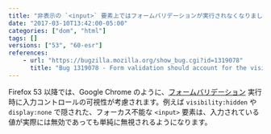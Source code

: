 ```yaml
---
title: "非表示の `<input>` 要素上ではフォームバリデーションが実行されなくなりました"
date: "2017-03-10T13:42:00-05:00"
categories: ["dom", "html"]
tags: []
versions: ["53", "60-esr"]
references:
    - url: "https://bugzilla.mozilla.org/show_bug.cgi?id=1319078"
      title: "Bug 1319078 - Form validation should account for the visibility/focusability of the input element"
---
```

Firefox 53 以降では、Google Chrome のように、[フォームバリデーション](https://developer.mozilla.org/docs/Learn/HTML/Forms/Data_form_validation) 実行時に入力コントロールの可視性が考慮されます。例えば `visibility:hidden` や `display:none` で隠された、フォーカス不能な `<input>` 要素は、入力されている値が実際には無効であっても単純に無視されるようになります。
